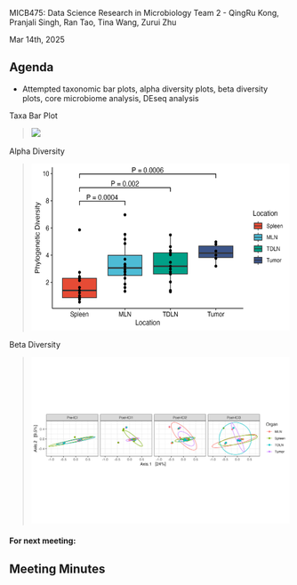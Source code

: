 MICB475: Data Science Research in Microbiology
Team 2 - QingRu Kong, Pranjali Singh, Ran Tao, Tina Wang, Zurui Zhu

Mar 14th, 2025

## Agenda

- Attempted taxonomic bar plots, alpha diversity plots, beta diversity plots, core microbiome analysis, DEseq analysis

Taxa Bar Plot
> <img src="../Taxa_Bar/png" height="300">

Alpha Diversity
> <img src="../Alpha_Diversity_Pretreatment.png" height="300">

Beta Diversity
> <img src="../Beta_Diversity_unweighted_unifrac.png" height="300">

  
#### For next meeting:



## Meeting Minutes
